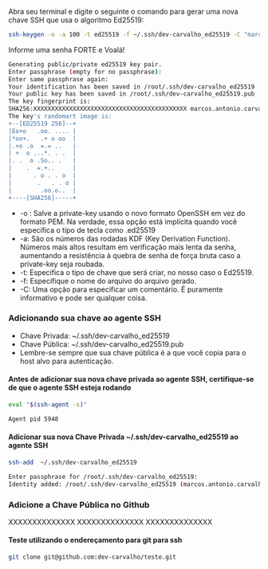 

Abra seu terminal e digite o seguinte o comando para gerar uma nova chave SSH que usa o algoritmo Ed25519:

```bash
ssh-keygen -o -a 100 -t ed25519 -f ~/.ssh/dev-carvalho_ed25519 -C "marcos.antonio.carvalho@gmail.com"
```

Informe uma senha FORTE e Voalá!

```bash
Generating public/private ed25519 key pair.
Enter passphrase (empty for no passphrase):
Enter same passphrase again:
Your identification has been saved in /root/.ssh/dev-carvalho_ed25519
Your public key has been saved in /root/.ssh/dev-carvalho_ed25519.pub
The key fingerprint is:
SHA256:XXXXXXXXXXXXXXXXXXXXXXXXXXXXXXXXXXXXXXXXXXX marcos.antonio.carvalho@gmail.com
The key's randomart image is:
+--[ED25519 256]--+
|Eo+o   .oo. .... |
|*oo+.   .+ o oo  |
|.+o .o  =.= ..   |
| +  o ...*. . .  |
|. .  o .So.. .   |
|    .  =.+..     |
|      . o . . o  |
|       .   . . o |
|        .oo.o..  |
+----[SHA256]-----+
```

- -o : Salve a private-key usando o novo formato OpenSSH em vez do formato PEM. Na verdade, essa opção está implícita quando você especifica o tipo de tecla como .ed25519
- -a: São os números das rodadas KDF (Key Derivation Function). Números mais altos resultam em verificação mais lenta da senha, aumentando a resistência à quebra de senha de força bruta caso a private-key seja roubada.
- -t: Especifica o tipo de chave que será criar, no nosso caso o Ed25519.
- -f: Especifique o nome do arquivo do arquivo gerado.
- -C: Uma opção para especificar um comentário. É puramente informativo e pode ser qualquer coisa.


### Adicionando sua chave ao agente SSH
- Chave Privada: ~/.ssh/dev-carvalho_ed25519
- Chave Pública: ~/.ssh/dev-carvalho_ed25519.pub
- Lembre-se sempre que sua chave pública é a que você copia para o host alvo para autenticação.

#### Antes de adicionar sua nova chave privada ao agente SSH, certifique-se de que o agente SSH esteja rodando
```bash
eval "$(ssh-agent -s)"
```
```bash
Agent pid 5948
```

#### Adicionar sua nova Chave Privada ~/.ssh/dev-carvalho_ed25519 ao agente SSH
```bash
ssh-add  ~/.ssh/dev-carvalho_ed25519
```
```bash
Enter passphrase for /root/.ssh/dev-carvalho_ed25519:
Identity added: /root/.ssh/dev-carvalho_ed25519 (marcos.antonio.carvalho@gmail.com)
```

### Adicione a Chave Pública no Github
XXXXXXXXXXXXXX
XXXXXXXXXXXXXX
XXXXXXXXXXXXXX

#### Teste utilizando o endereçamento para git para ssh
```bash
git clone git@github.com:dev-carvalho/teste.git
```
